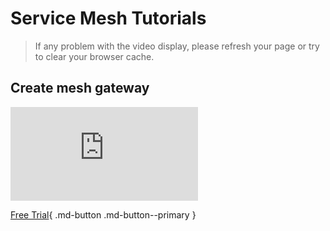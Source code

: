 # Service Mesh Tutorials

> If any problem with the video display, please refresh your page or try to clear your browser cache.

## Create mesh gateway

<div class="responsive-video-container">
<iframe src="https://harbor-test2.cn-sh2.ufileos.com/docs/videos/create-mesh-gateway.mp4" scrolling="no" border="0" frameborder="no" framespacing="0" allowfullscreen="true"> </iframe>
</div>

[Free Trial](../dce/license0.md){ .md-button .md-button--primary }
